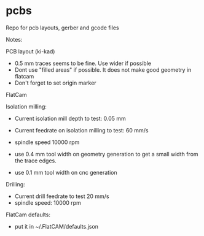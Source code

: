 # pcbs
Repo for pcb layouts, gerber and gcode files

Notes:

PCB layout (ki-kad)

* 0.5 mm traces seems to be fine. Use wider if possible
* Dont use "filled areas" if possible. It does not make good geometry in flatcam
* Don't forget to set origin marker


FlatCam

Isolation milling:
* Current isolation mill depth to test: 0.05 mm
* Current feedrate on isolation milling to test: 60 mm/s
* spindle speed 10000 rpm

* use 0.4 mm tool width on geometry generation to get a small width from the trace edges.
* use 0.1 mm tool width on cnc generation 

Drilling:
* Current drill feedrate to test 20 mm/s
* spindle speed: 10000 rpm


FlatCam defaults:

* put it in ~/.FlatCAM/defaults.json
